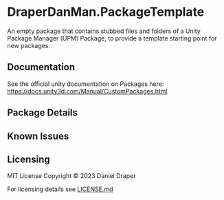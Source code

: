 # DraperDanMan.PackageTemplate

An empty package that contains stubbed files and folders of a Unity Package Manager (UPM) Package, to provide a template starting point for new packages.

## Documentation

See the official unity documentation on Packages here:
https://docs.unity3d.com/Manual/CustomPackages.html

## Package Details



## Known Issues



## Licensing

MIT License Copyright © 2023 Daniel Draper

For licensing details see [LICENSE.md](LICENSE.md)